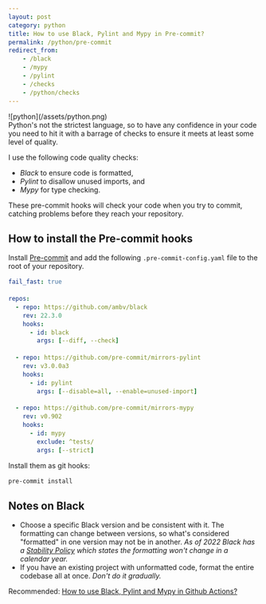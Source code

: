 ```yaml
---
layout: post
category: python
title: How to use Black, Pylint and Mypy in Pre-commit?
permalink: /python/pre-commit
redirect_from:
    - /black
    - /mypy
    - /pylint
    - /checks
    - /python/checks
---
```

<div class="wide-logos" markdown="1">
![python](/assets/python.png)
</div>

<div class="intro">
Python's not the strictest language, so to have any confidence in your code you
need to hit it with a barrage of checks to ensure it meets at least some level
of quality.
</div>

I use the following code quality checks:

- *Black* to ensure code is formatted,
- *Pylint* to disallow unused imports, and
- *Mypy* for type checking.

These pre-commit hooks will check your code when you try to commit, catching problems before they
reach your repository.

## How to install the Pre-commit hooks

Install [Pre-commit](https://pre-commit.com) and add the following `.pre-commit-config.yaml` file to the root of your
repository.

```yaml
fail_fast: true

repos:
  - repo: https://github.com/ambv/black
    rev: 22.3.0
    hooks:
      - id: black
        args: [--diff, --check]

  - repo: https://github.com/pre-commit/mirrors-pylint
    rev: v3.0.0a3
    hooks:
      - id: pylint
        args: [--disable=all, --enable=unused-import]

  - repo: https://github.com/pre-commit/mirrors-mypy
    rev: v0.902
    hooks:
      - id: mypy
        exclude: ^tests/
        args: [--strict]
```

Install them as git hooks:
```sh
pre-commit install
```

## Notes on Black

- Choose a specific Black version and be consistent with it.
  The formatting can change between versions, so what's considered
  "formatted" in one version may not be in another. _As of 2022 Black has a [Stability Policy](https://black.readthedocs.io/en/stable/the_black_code_style/index.html) which states the formatting won't change in a calendar year._
- If you have an existing project with unformatted code, format the entire
  codebase all at once. _Don't do it gradually._

Recommended: [How to use Black, Pylint and Mypy in Github Actions?](/python/github-actions)
